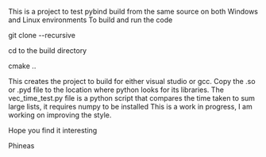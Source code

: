 This is a project to test pybind build from the same source on both Windows and Linux environments
To build and run the code 

git clone --recursive

cd to the build directory

cmake ..

This creates the project to build for either visual studio or gcc.
Copy the .so or .pyd file to the location where python looks for its libraries.
The vec_time_test.py file is a python script that compares the time taken to sum large lists, it requires numpy to be installed
This is a work in progress, I am working on improving the style.

Hope you find it interesting

Phineas

